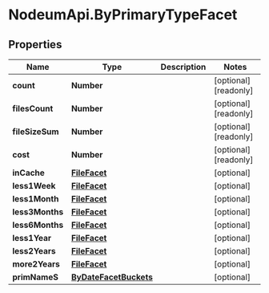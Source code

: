 # NodeumApi.ByPrimaryTypeFacet

## Properties

Name | Type | Description | Notes
------------ | ------------- | ------------- | -------------
**count** | **Number** |  | [optional] [readonly] 
**filesCount** | **Number** |  | [optional] [readonly] 
**fileSizeSum** | **Number** |  | [optional] [readonly] 
**cost** | **Number** |  | [optional] [readonly] 
**inCache** | [**FileFacet**](FileFacet.md) |  | [optional] 
**less1Week** | [**FileFacet**](FileFacet.md) |  | [optional] 
**less1Month** | [**FileFacet**](FileFacet.md) |  | [optional] 
**less3Months** | [**FileFacet**](FileFacet.md) |  | [optional] 
**less6Months** | [**FileFacet**](FileFacet.md) |  | [optional] 
**less1Year** | [**FileFacet**](FileFacet.md) |  | [optional] 
**less2Years** | [**FileFacet**](FileFacet.md) |  | [optional] 
**more2Years** | [**FileFacet**](FileFacet.md) |  | [optional] 
**primNameS** | [**ByDateFacetBuckets**](ByDateFacetBuckets.md) |  | [optional] 


